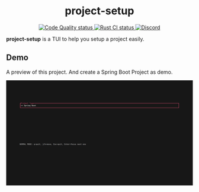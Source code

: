 <div align="center">
  <h1>project-setup</h1>
</div>

<div align="center">
  <a href="https://github.com/xsy420/project-setup/actions/workflows/code_quality.yml" target="_blank">
    <img src="https://img.shields.io/github/actions/workflow/status/xsy420/project-setup/code_quality.yml?style=flat-square&logo=githubactions&logoColor=ffffff&label=Code+Quality&labelColor=2088FF&color=347D39&event=push" alt="Code Quality status" />
  </a>
  <a href="https://github.com/xsy420/project-setup/actions/workflows/rust.yml" target="_blank">
    <img src="https://img.shields.io/github/actions/workflow/status/xsy420/project-setup/rust.yml?style=flat-square&logo=rust&logoColor=ffffff&label=Rust+CI&labelColor=BC826A&color=347D39&event=push" alt="Rust CI status" />
  </a>
  <a href="https://discord.gg/NFFtJ4fcGa" target="_blank">
    <img src="https://img.shields.io/discord/1111091943359914047?style=flat-square&logo=discord&label=Discord&logoColor=ffffff&labelColor=7376CF&color=268165" alt="Discord" />
  </a>
</div>

**project-setup** is a TUI to help you setup a project easily.

## Demo

A preview of this project. And create a Spring Boot Project as demo.

![demo.gif](./assets/demo.gif)
